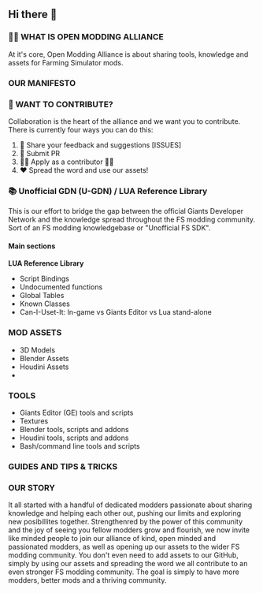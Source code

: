 ## Hi there 👋

### 🙋‍♀️ WHAT IS OPEN MODDING ALLIANCE
At it's core, Open Modding Alliance is about sharing tools, knowledge and assets for Farming Simulator mods. 

### OUR MANIFESTO


### 🌈 WANT TO CONTRIBUTE?
Collaboration is the heart of the alliance and we want you to contribute. There is currently four ways you can do this:
1. 🐛 Share your feedback and suggestions [ISSUES]
2. 📩 Submit PR
3. 👩‍💻 Apply as a contributor 👩‍💻
4. ❤️ Spread the word and use our assets! 

### 📚 Unofficial GDN (U-GDN) / LUA Reference Library
This is our effort to bridge the gap between the official Giants Developer Network and the knowledge spread throughout the FS modding community. Sort of an FS modding knowledgebase or "Unofficial FS SDK".

#### Main sections
**LUA Reference Library**
-   Script Bindings
-   Undocumented functions
- Global Tables
- Known Classes
- Can-I-Uset-It: In-game vs Giants Editor vs Lua stand-alone

### MOD ASSETS
- 3D Models
- Blender Assets
- Houdini Assets
- 

### TOOLS
- Giants Editor (GE) tools and scripts
- Textures
- Blender tools, scripts and addons
- Houdini tools, scripts and addons
- Bash/command line tools and scripts


### GUIDES AND TIPS & TRICKS 

### OUR STORY
It all started with a handful of dedicated modders passionate about sharing knowledge and helping each other out, pushing our limits and exploring new posibillites together. Strengthenred by the power of this community and the joy of seeing you fellow modders grow and flourish, we now invite like minded people to join our alliance of kind, open minded and passionated modders, as well as opening up our assets to the wider FS modding community. You don't even need to add assets to our GitHub, simply by using our assets and spreading the word we all contribute to an even stronger FS modding community. The goal is simply to have more modders, better mods and a thriving community. 

<!--

**Here are some ideas to get you started:**

🙋‍♀️ A short introduction - what is your organization all about?
🌈 Contribution guidelines - how can the community get involved?
👩‍💻 Useful resources - where can the community find your docs? Is there anything else the community should know?
🍿 Fun facts - what does your team eat for breakfast?
🧙 Remember, you can do mighty things with the power of [Markdown](https://docs.github.com/github/writing-on-github/getting-started-with-writing-and-formatting-on-github/basic-writing-and-formatting-syntax)
-->
